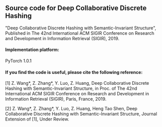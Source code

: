 ## Source code for Deep Collaborative Discrete Hashing
"Deep Collaborative Discrete Hashing with Semantic-Invariant Structure", Published in The 42nd International ACM SIGIR Conference on Research and Development in Information Retrieval (SIGIR), 2019. 

#### Implementation platform: 
PyTorch 1.0.1

#### If you find the code is useful, please cite the following reference: 
[1] Z. Wang*, Z. Zhang*, Y. Luo, Z. Huang, Deep Collaborative Discrete Hashing with Semantic-Invariant Structure, in Proc. of The 42nd International ACM SIGIR Conference on Research and Development in Information Retrieval (SIGIR), Paris, France, 2019.

[2] Z. Wang*, Z. Zhang*, Y. Luo, Z. Huang, Heng Tao Shen, Deep Collaborative Discrete Hashing with Semantic-Invariant Structure, Journal Extension of [1], Under Review.

